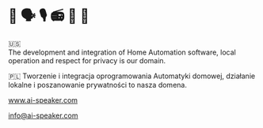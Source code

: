 # :house_with_garden: :speaking_head:	:studio_microphone:	:radio: :penguin: :honeybee: 

:us:	
The development and integration of Home Automation software, local operation and respect for privacy is our domain.

:poland:
Tworzenie i integracja oprogramowania Automatyki domowej, działanie lokalne i poszanowanie prywatności to nasza domena.

www.ai-speaker.com

info@ai-speaker.com
